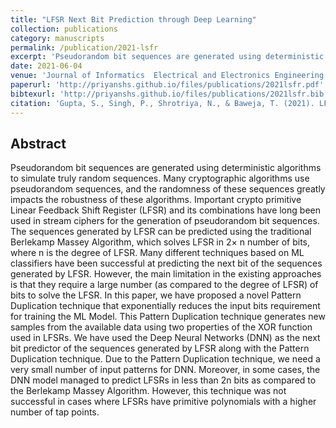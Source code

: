```yaml
---
title: "LFSR Next Bit Prediction through Deep Learning"
collection: publications
category: manuscripts
permalink: /publication/2021-lsfr
excerpt: 'Pseudorandom bit sequences are generated using deterministic algorithms to simulate truly random sequences. Many cryptographic algorithms use pseudorandom sequences, and the randomness of these sequences greatly impacts the robustness of these algorithms. Important crypto primitive LSFR ...'
date: 2021-06-04
venue: 'Journal of Informatics  Electrical and Electronics Engineering'
paperurl: 'http://priyanshs.github.io/files/publications/2021lsfr.pdf'
bibtexurl: 'http://priyanshs.github.io/files/publications/2021lsfr.bib'
citation: 'Gupta, S., Singh, P., Shrotriya, N., & Baweja, T. (2021). LFSR next bit prediction through deep learning. J. Inf. Electr. Electron. Eng.(JIEEE), 2, 1-9.'
---
```


## Abstract
Pseudorandom bit sequences are generated using deterministic algorithms to simulate truly random sequences. Many cryptographic algorithms use pseudorandom sequences, and the randomness of these sequences greatly impacts the robustness of these algorithms. Important crypto primitive Linear Feedback Shift Register (LFSR) and its combinations have long been used in stream ciphers for the generation of pseudorandom bit sequences. The sequences generated by LFSR can be predicted using the traditional Berlekamp Massey Algorithm, which solves LFSR in 2× n number of bits, where n is the degree of LFSR. Many different techniques based on ML classifiers have been successful at predicting the next bit of the sequences generated by LFSR. However, the main limitation in the existing approaches is that they require a large number (as compared to the degree of LFSR) of bits to solve the LFSR. In this paper, we have proposed a novel Pattern Duplication technique that exponentially reduces the input bits requirement for training the ML Model. This Pattern Duplication technique generates new samples from the available data using two properties of the XOR function used in LFSRs. We have used the Deep Neural Networks (DNN) as the next bit predictor of the sequences generated by LFSR along with the Pattern Duplication technique. Due to the Pattern Duplication technique, we need a very small number of input patterns for DNN. Moreover, in some cases, the DNN model managed to predict LFSRs in less than 2n bits as compared to the Berlekamp Massey Algorithm. However, this technique was not successful in cases where LFSRs have primitive polynomials with a higher number of tap points.
